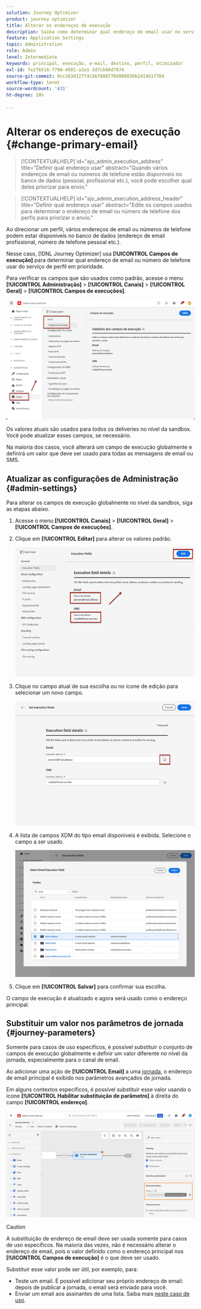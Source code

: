 ```yaml
---
solution: Journey Optimizer
product: journey optimizer
title: Alterar os endereços de execução
description: Saiba como determinar qual endereço de email usar no serviço de perfil.
feature: Application Settings
topic: Administration
role: Admin
level: Intermediate
keywords: principal, execução, e-mail, destino, perfil, otimizador
exl-id: fe2f6516-7790-4501-a3a1-3d7cb94d7874
source-git-commit: 9cc263d127fdc56f808770d908030b1d14b1f784
workflow-type: tm+mt
source-wordcount: '431'
ht-degree: 18%

---
```


# Alterar os endereços de execução {#change-primary-email}

>[!CONTEXTUALHELP]
>id="ajo_admin_execution_address"
>title="Definir qual endereço usar"
>abstract="Quando vários endereços de email ou números de telefone estão disponíveis no banco de dados (pessoal, profissional etc.), você pode escolher qual deles priorizar para envio."

>[!CONTEXTUALHELP]
>id="ajo_admin_execution_address_header"
>title="Definir qual endereço usar"
>abstract="Edite os campos usados para determinar o endereço de email ou número de telefone dos perfis para priorizar o envio."

Ao direcionar um perfil, vários endereços de email ou números de telefone podem estar disponíveis no banco de dados (endereço de email profissional, número de telefone pessoal etc.).

Nesse caso, [!DNL Journey Optimizer] usa **[!UICONTROL Campos de execução]** para determinar qual endereço de email ou número de telefone usar do serviço de perfil em prioridade.

Para verificar os campos que são usados como padrão, acesse o menu **[!UICONTROL Administração]** > **[!UICONTROL Canais]** > **[!UICONTROL Geral]** > **[!UICONTROL Campos de execuções]**.

![](assets/primary-address-execution-fields.png)

Os valores atuais são usados para todos os deliveries no nível da sandbox. Você pode atualizar esses campos, se necessário.

Na maioria dos casos, você alterará um campo de execução globalmente e definirá um valor que deve ser usado para todas as mensagens de email ou SMS. <!--[Learn how](#admin-settings)-->

<!--In some specific use cases only, you can override the value set globally and define a different value at the journey level. [Learn more](#journey-parameters)-->

## Atualizar as configurações de Administração {#admin-settings}

Para alterar os campos de execução globalmente no nível da sandbox, siga as etapas abaixo.

1. Acesse o menu **[!UICONTROL Canais]** > **[!UICONTROL Geral]** > **[!UICONTROL Campos de execuções]**.

1. Clique em **[!UICONTROL Editar]** para alterar os valores padrão.

   ![](assets/primary-address.png)

1. Clique no campo atual de sua escolha ou no ícone de edição para selecionar um novo campo.

   ![](assets/primary-address-edit.png)

1. A lista de campos XDM do tipo email disponíveis é exibida. Selecione o campo a ser usado.

   ![](assets/primary-address-select-field.png)

1. Clique em **[!UICONTROL Salvar]** para confirmar sua escolha.

O campo de execução é atualizado e agora será usado como o endereço principal.

<!--1. You can also select an additional field to use as secondary email address. This allows you to determine which field to use if the primary field is empty for a profile. -->

## Substituir um valor nos parâmetros de jornada {#journey-parameters}

Somente para casos de uso específicos, é possível substituir o conjunto de campos de execução globalmente e definir um valor diferente no nível da jornada, especialmente para o canal de email.

Ao adicionar uma ação de **[!UICONTROL Email]** a uma [jornada](../email/create-email.md#create-email-journey-campaign), o endereço de email principal é exibido nos parâmetros avançados de jornada.

Em alguns contextos específicos, é possível substituir esse valor usando o ícone **[!UICONTROL Habilitar substituição de parâmetro]** à direita do campo **[!UICONTROL endereço]**.

![](assets/journey-enable-parameter-override.png)

>[!CAUTION]
>
>A substituição de endereço de email deve ser usada somente para casos de uso específicos. Na maioria das vezes, não é necessário alterar o endereço de email, pois o valor definido como o endereço principal nos **[!UICONTROL Campos de execução]** é o que deve ser usado.

Substituir esse valor pode ser útil, por exemplo, para:

* Teste um email. É possível adicionar seu próprio endereço de email: depois de publicar a jornada, o email será enviado para você.
* Enviar um email aos assinantes de uma lista. Saiba mais [neste caso de uso](../building-journeys/message-to-subscribers-uc.md).
